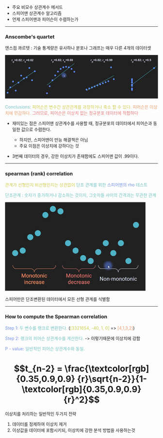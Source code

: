- 주요 비모수 상관계수 메서드
- 스피어맨 상관계수 알고리즘
- 언제 스피어맨과 피어슨이 수렴하는가

---
### Anscombe's quartet

앤스컴 콰르텟 : 기술 통계량은 유사하나 분포나 그래프는 매우 다른 4개의 데이터셋

![../pic/12.Correlation/146.Pasted image 20240923075234.png](../pic/12.Correlation/146.Pasted%20image%2020240923075234.png)

<span style="color:rgb(116, 195, 194)">Conclusions:</span> 
<span style="color:rgb(205, 205, 81)">피어슨은 변수간 상관관계를 과장하거나 축소 할 수 있다.</span> 
<span style="color:rgb(236, 158, 111)">피어슨은 이상치에 민감하다.</span> 
<span style="color:rgb(230, 122, 122)">그러므로, 피어슨은 이상치 없는 정규분포 데이터에 적합하다</span> 

- 재미있는 점은 스피어맨 상관계수를 사용할 때, 정규분포의 데이터에서 피어슨과 동일한 값으로 수렴한다.
	- 하지만, 스피어맨이 만능 해결책은 아님
	- 주요 이점은 이상치에 강하다는 것

- 3번째 데이터의 경우, 강한 이상치가  존재함에도 스피어맨 값이 .99이다. 

---
### spearman (rank) correlation

<span style="color:rgb(205, 205, 81)">관계가 선형인지 비선형인지는 상관없이</span> <span style="color:rgb(116, 195, 194)">단조 관계를 위한</span> <span style="color:rgb(118, 147, 234)">스피어맨의 rho </span><span style="color:rgb(116, 195, 194)">테스트</span> 

<span style="color:rgb(116, 195, 194)">단조관계 : 숫자가 증가하거나 감소하는 것이지, 그숫자들 사이의 간격과는 무관한 관계</span>

![../pic/12.Correlation/147.Pasted image 20240923091447.png](../pic/12.Correlation/147.Pasted%20image%2020240923091447.png)

스피어만은 단조변환된 데이터에서 모든 선형 관계를 식별함

---
### How to compute the Spearman correlation

<span style="color:rgb(118, 147, 234)">Step 1:</span> <span style="color:rgb(116, 195, 194)">두 변수를 랭크로 변환한다.</span> 
(<span style="color:rgb(205, 205, 81)">[3321654, -40, 1, 0]</span> => <span style="color:rgb(236, 158, 111)">[4,1,3,2]</span>)

<span style="color:rgb(118, 147, 234)">Step 2:</span> <span style="color:rgb(116, 195, 194)">랭크의 피어슨 상관계수를 계산한다.</span>  -> 이렇기때문에 이상치에 강함

<span style="color:rgb(118, 147, 234)">P - value:</span> <span style="color:rgb(116, 195, 194)">일반적인 피어슨 상관계수와 동일.</span> 
# $$t_{n-2} = \frac{\textcolor[rgb]{0.35,0.9,0.9} {r}\sqrt{n-2}}{1-\textcolor[rgb]{0.35,0.9,0.9} {r}^2}$$

이상치를 처리하는 일반적인 두가지 전략
1. 데이터를 정제하여 이상치 제거
2. 이상값을 데이터에 포함시키되, 이상치에 강한 분석 방법을 사용하는것